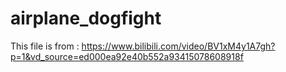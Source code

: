 # airplane_dogfight

This file is from : https://www.bilibili.com/video/BV1xM4y1A7gh?p=1&vd_source=ed000ea92e40b552a93415078608918f

